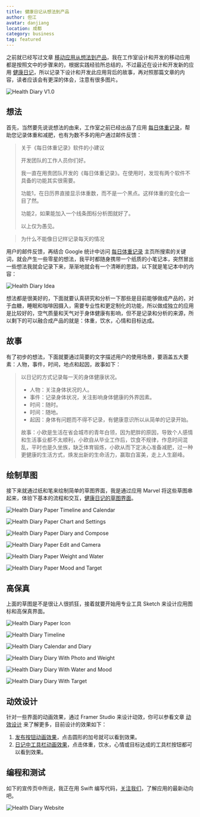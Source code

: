 ```yaml
---
title: 健康日记从想法到产品
author: 但江
avatar: danjiang
location: 成都 
category: business
tag: featured
---
```


之前就已经写过文章 [移动应用从想法到产品][1]，我在工作室设计和开发的移动应用都是按照文中的步骤来的，根据实践经验所总结的，不过最近在设计和开发新的应用 [健康日记][2]，所以记录下设计和开发此应用背后的故事，再对照那篇文章的内容，读者应该会有更深的体会，注意有很多图片。

![Health Diary V1.0](/images/health-diary-v1.0.png)

## 想法

首先，当然要先说说想法的由来，工作室之前已经出品了应用 [每日体重记录][3]，帮助您记录体重和减肥，也有为数不多的用户通过邮件反馈：

> 关于《每日体重记录》软件的小建议
> 
> 开发团队的工作人员你们好。
> 
> 我一直在用贵团队开发的《每日体重记录》。在使用时，发现有两个软件不具备的功能其实很需要。
> 
> 功能1，在日历界直接显示体重数，而不是一个黑点。这样体重的变化会一目了然。
> 
> 功能2，如果能加入一个线条图标分析图就好了。
> 
> 以上仅为愚见。

> 为什么不能像日记样记录每天的情况

用户的邮件反馈，再结合 Google 统计中访问 [每日体重记录][3] 主页所搜索的关键词，就会产生一些零星的想法，我平时都随身携带一个纸质的小笔记本，突然冒出一些想法我就会记录下来，渐渐地就会有一个清晰的思路，以下就是笔记本中的内容：

![Health Diary Idea](/images/health-diary-idea1.jpg)

想法都是很美好的，下面就要认真研究和分析一下那些是目前能够做成产品的，对于血糖，睡眠和咖啡因摄入，需要专业性和更定制化的功能，所以做成独立的应用是比较好的，空气质量和天气对于身体健康有影响，但不是记录和分析的来源，所以剩下的可以融合成产品的就是：体重，饮水，心情和目标达成。

## 故事

有了初步的想法，下面就要通过简要的文字描述用户的使用场景，要涵盖五大要素：人物，事件，时间，地点和起因，故事如下：

> 以日记的方式记录每一天的身体健康状况。
> 
> * 人物：关注身体状况的人。
> * 事件：记录身体状况，关注影响身体健康的外界因素。
> * 时间：随时。
> * 时间：随地。
> * 起因：身体有问题而不得不记录，有健康意识所以从简单的记录开始。
> 
> 故事：小欧是生活在省会城市的青年白领，因为肥胖的原因，导致个人感情和生活事业都不太顺利，小欧自从毕业工作后，饮食不规律，作息时间混乱，平时也是久坐族，缺乏体育锻炼，小欧从而下定决心准备减肥，过一种更健康的生活方式，焕发出新的生命活力，赢取白富美，走上人生巅峰。

## 绘制草图

接下来就通过纸和笔来绘制简单的草图界面，我是通过应用 Marvel 将这些草图串起来，体验下基本的流程和交互，[健康日记的草图界面][4]。

![Health Diary Paper Timeline and Calendar](/images/health-diary-paper-timeline-and-calendar.jpg)

![Health Diary Paper Chart and Settings](/images/health-diary-paper-chart-and-settings.jpg)

![Health Diary Paper Diary and Compose](/images/health-diary-paper-diary-and-compose.jpg)

![Health Diary Paper Edit and Camera](/images/health-diary-paper-edit-and-camera.jpg)

![Health Diary Paper Weight and Water](/images/health-diary-paper-weight-and-water.jpg)

![Health Diary Paper Mood and Target](/images/health-diary-paper-mood-and-target.jpg)

## 高保真

上面的草图是不是很让人很抓狂，接着就要开始用专业工具 Sketch 来设计应用图标和高保真界面。

![Health Diary Paper Icon](/images/health-diary-icon.jpg)

![Health Diary Timeline](/images/health-diary-timeline.jpg)

![Health Diary Calendar and Diary](/images/health-diary-calendar-and-diary.jpg)

![Health Diary Diary With Photo and Weight](/images/health-diary-diary-with-photo-and-weight.jpg)

![Health Diary Diary With Water and Mood](/images/health-diary-diary-with-water-and-mood.jpg)

![Health Diary Diary With Target](/images/health-diary-diary-with-target.jpg)

## 动效设计

针对一些界面的动画效果，通过 Framer Studio 来设计动效，你可以参看文章 [动效设计][5] 来了解更多，目前设计的效果如下：

1. [发布按钮动画效果][6]，点击圆形的加号就可以看到效果。
2. [日记中工具栏动画效果][7]，点击体重，饮水，心情或目标达成的工具栏按钮都可以看到效果。

## 编程和测试

如下的宣传页中所说，我正在用 Swift 编写代码，[关注我们][2]，了解应用的最新动向吧。

![Health Diary Website](/images/health-diary-website.jpg)

[1]: /business/2015/01/17/mobile-app-from-idea-to-product/
[2]: http://danthought.com/health
[3]: http://danthought.com/weight
[4]: http://marvl.in/562fgc
[5]: /design/2015/06/21/build-interaction-and-animation-prototypes/
[6]: http://share.framerjs.com/te7fp470scpf/
[7]: http://share.framerjs.com/lli9qjg9plr0/
